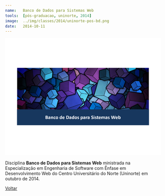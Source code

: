 ```yaml
---
name:  	Banco de Dados para Sistemas Web
tools: 	[pós-graduacao, uninorte, 2014]
image: 	../img/classes/2014/uninorte-pos-bd.png
date: 	2014-10-11
---
```


![](../img/classes/2014/uninorte-pos-bd.png)

Disciplina **Banco de Dados para Sistemas Web** ministrada na Especialização em Engenharia de Software com Ênfase em Desenvolvimento Web do Centro Universitário do Norte (Uninorte) em outubro de 2014.

<p class="text-center">
	<a class="btn btn-outline-primary mt-1" href="{{ site.baseurl }}/classes/">Voltar</a>
</p>
